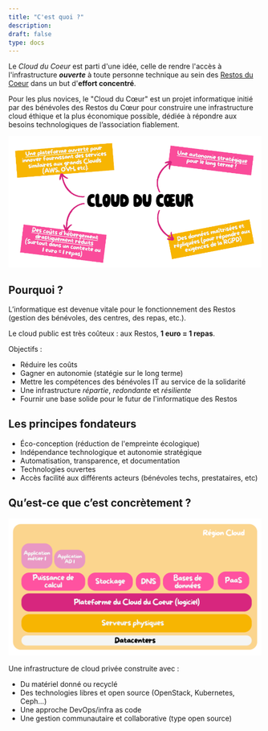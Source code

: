 ```yaml
---
title: "C'est quoi ?"
description:
draft: false
type: docs
---
```


Le *Cloud du Coeur* est parti d'une idée, celle de rendre l'accès à l'infrastructure ***ouverte*** à toute personne technique au sein des [Restos du Coeur](https://www.restosducoeur.org/) dans un but d'**effort concentré**.

Pour les plus novices, le "Cloud du Cœur" est un projet informatique initié par des bénévoles des Restos du Cœur pour construire une infrastructure cloud éthique et la plus économique possible, dédiée à répondre aux besoins technologiques de l’association fiablement.

![](cdc-explication1.png)

## Pourquoi ?

L’informatique est devenue vitale pour le fonctionnement des Restos (gestion des bénévoles, des centres, des repas, etc.).

Le cloud public est très coûteux : aux Restos, **1 euro = 1 repas**.

Objectifs :

- Réduire les coûts
- Gagner en autonomie (statégie sur le long terme)
- Mettre les compétences des bénévoles IT au service de la solidarité
- Une infrastructure *répartie*, *redondante* et *résiliente*
- Fournir une base solide pour le futur de l'informatique des Restos

## Les principes fondateurs

- Éco-conception (réduction de l'empreinte écologique)
- Indépendance technologique et autonomie stratégique
- Automatisation, transparence, et documentation
- Technologies ouvertes
- Accès facilité aux différents acteurs (bénévoles techs, prestataires, etc)

## Qu’est-ce que c’est concrètement ?

![](cdc-explication3.png)

Une infrastructure de cloud privée construite avec :

- Du matériel donné ou recyclé
- Des technologies libres et open source (OpenStack, Kubernetes, Ceph…)
- Une approche DevOps/infra as code
- Une gestion communautaire et collaborative (type open source)
